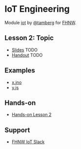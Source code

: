 # IoT Engineering
Module [iot](https://www.fhnw.ch/de/studium/module/9280188) by [@tamberg](https://twitter.com/tamberg) for [FHNW](https://www.fhnw.ch/).

## Lesson 2: Topic
- [Slides](http://www.tamberg.org/fhnw/2019/IoT02Topic.pdf) TODO
- [Handout](http://www.tamberg.org/fhnw/2019/IoT02TopicHandout.pdf) TODO

## Examples
- [x.ino](x.ino)
- [y.js](y.js)

## Hands-on
- [Hands-on Lesson 2](../../../../fhnw-iot-work-02/blob/master/README.md)

## Support
- [FHNW IoT Slack](https://fhnw-iot.slack.com/)
